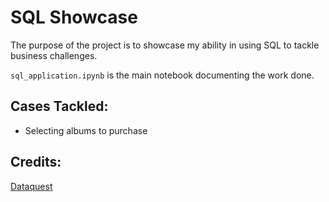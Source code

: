 # SQL Showcase

The purpose of the project is to showcase my ability in using SQL to tackle business challenges. 

`sql_application.ipynb` is the main notebook documenting the work done.

## Cases Tackled:
- Selecting albums to purchase

## Credits:
[Dataquest](https://app.dataquest.io/m/374/guided-project%3A-answering-business-questions-using-sql/1/introduction-and-schema-diagram)
